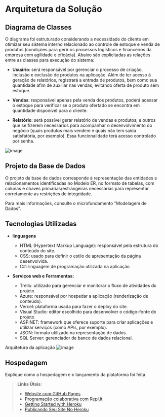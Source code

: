 # Arquitetura da Solução

## Diagrama de Classes

O diagrama foi estruturado considerando a necessidade do cliente em otimizar seu sistema interno relacionado ao controle de estoque e venda de produtos (condições para gerir os processos logísticos e financeiros da empresa com agilidade e eficácia). Abaixo são explicitadas as relações entre as classes para execução do sistema:

 - **Usuário**: será responsável por gerenciar o processo de criação, inclusão e exclusão de produtos na aplicação. Além de ter acesso à geração de relatórios, registrará a entrada de produtos, bem como sua quantidade afim de auxiliar nas vendas, evitando oferta de produto sem estoque. 

 - **Vendas**: responsável apenas pela venda dos produtos, poderá acessar o estoque para verificar se o produto ofertado se encontra em quantidade disponível para o cliente.

 - **Relatório**: será possível gerar relatório de vendas e produtos, e outros que se fizerem necessários para acompanhar o desenvolvimento do negócio (quais produtos mais vendem e quais não tem saída satisfatória, por exemplo). Essa funcionalidade terá acesso controlado por senha.

![image](https://user-images.githubusercontent.com/106809153/235804576-b82cf41a-7ff9-4429-8be7-da0881c15f1e.png)


## Projeto da Base de Dados

O projeto da base de dados corresponde à representação das entidades e relacionamentos identificadas no Modelo ER, no formato de tabelas, com colunas e chaves primárias/estrangeiras necessárias para representar corretamente as restrições de integridade.
 
Para mais informações, consulte o microfundamento "Modelagem de Dados".

## Tecnologias Utilizadas

- **linguagens** 
  - HTML (Hypertext Markup Language): responsável pela estrutura do conteúdo do site.
  - CSS: usado para definir o estilo de apresentação da página desenvolvida.
  - C#: linguagem de programação utilizada na aplicação

- **Serviços web e Ferramentas:**
  - Trello:  utilizado para gerenciar e monitorar o fluxo de atividades do projeto.
  - Azure: responsável por hospedar a aplicação (renderização de conteúdo).
  - Vercel: plataforma usada para fazer o deploy do site.
  - Visual Studio: editor escolhido para desenvolver o código-fonte do projeto.
  - ASP.NET: framework que oferece suporte para criar aplicações e utilizar serviços (como APIs, por exemplo).
  - JSON: formato utilizado na representação de dados.
  - SQL Server: gerenciador de banco de dados relacional.

Arquitetura da aplicação
![image](https://github.com/ICEI-PUC-Minas-PMV-ADS/pmv-ads-2023-1-e2-proj-int-t1-pmv-ads-2023-1-e2-proj-int-t1-CEV/assets/106809153/8e4cf7a0-fe80-48bb-b59e-a84f8d01a189)

## Hospedagem

Explique como a hospedagem e o lançamento da plataforma foi feita.

> **Links Úteis**:
>
> - [Website com GitHub Pages](https://pages.github.com/)
> - [Programação colaborativa com Repl.it](https://repl.it/)
> - [Getting Started with Heroku](https://devcenter.heroku.com/start)
> - [Publicando Seu Site No Heroku](http://pythonclub.com.br/publicando-seu-hello-world-no-heroku.html)

